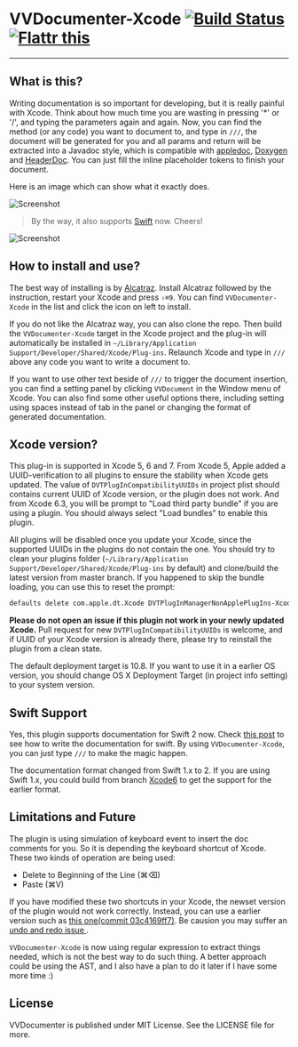 # VVDocumenter-Xcode [![Build Status](https://api.travis-ci.org/onevcat/VVDocumenter-Xcode.svg)](https://travis-ci.org/onevcat/VVDocumenter-Xcode) <a href="https://flattr.com/submit/auto?user_id=onevcat&url=https%3A%2F%2Fgithub.com%2Fonevcat%2FVVDocumenter-Xcode" target="_blank"><img src="http://api.flattr.com/button/flattr-badge-large.png" alt="Flattr this" title="Flattr this" border="0"></a>
---

## What is this?

Writing documentation is so important for developing, but it is really painful with Xcode. Think about how much time you are wasting in pressing '*' or '/', and typing the parameters again and again. Now, you can find the method (or any code) you want to document to, and type in `///`, the document will be generated for you and all params and return will be extracted into a Javadoc style, which is compatible with [appledoc](https://github.com/tomaz/appledoc), [Doxygen](http://www.stack.nl/~dimitri/doxygen/) and [HeaderDoc](https://developer.apple.com/library/mac/documentation/DeveloperTools/Conceptual/HeaderDoc/intro/intro.html). You can just fill the inline placeholder tokens to finish your document.

Here is an image which can show what it exactly does. 

![Screenshot](https://raw.github.com/onevcat/VVDocumenter-Xcode/master/ScreenShot.gif)

> By the way, it also supports [Swift](https://developer.apple.com/swift/) now. Cheers!

![Screenshot](https://raw.github.com/onevcat/VVDocumenter-Xcode/master/vvdocumenter-swift.gif)

## How to install and use?

The best way of installing is by [Alcatraz](http://alcatraz.io). Install Alcatraz followed by the instruction, restart your Xcode and press `⇧⌘9`. You can find `VVDocumenter-Xcode` in the list and click the icon on left to install.

If you do not like the Alcatraz way, you can also clone the repo. Then build the `VVDocumenter-Xcode` target in the Xcode project and the plug-in will automatically be installed in `~/Library/Application Support/Developer/Shared/Xcode/Plug-ins`. Relaunch Xcode and type in `///` above any code you want to write a document to.

If you want to use other text beside of `///` to trigger the document insertion, you can find a setting panel by clicking `VVDocument` in the Window menu of Xcode. You can also find some other useful options there, including setting using spaces instead of tab in the panel or changing the format of generated documentation.

## Xcode version?

This plug-in is supported in Xcode 5, 6 and 7. From Xcode 5, Apple added a UUID-verification to all plugins to ensure the stability when Xcode gets updated. The value of `DVTPlugInCompatibilityUUIDs` in project plist should contains current UUID of Xcode version, or the plugin does not work. And from Xcode 6.3, you will be prompt to "Load third party bundle" if you are using a plugin. You should always select "Load bundles" to enable this plugin.

All plugins will be disabled once you update your Xcode, since the supported UUIDs in the plugins do not contain the one. You should try to clean your plugins folder (`~/Library/Application Support/Developer/Shared/Xcode/Plug-ins` by default) and clone/build the latest version from master branch. If you happened to skip the bundle loading, you can use this to reset the prompt:

```bash
defaults delete com.apple.dt.Xcode DVTPlugInManagerNonApplePlugIns-Xcode-{your_xcode_version}
```

**Please do not open an issue if this plugin not work in your newly updated Xcode.** Pull request for new `DVTPlugInCompatibilityUUIDs` is welcome, and if UUID of your Xcode version is already there, please try to reinstall the plugin from a clean state.

The default deployment target is 10.8. If you want to use it in a earlier OS version, you should change OS X Deployment Target (in project info setting) to your system version.

## Swift Support

Yes, this plugin supports documentation for Swift 2 now. Check [this post](http://ericasadun.com/2015/06/14/swift-header-documentation-in-xcode-7/) to see how to write the documentation for swift. By using `VVDocumenter-Xcode`, you can just type `///` to make the magic happen.

The documentation format changed from Swift 1.x to 2. If you are using Swift 1.x, you could build from branch [Xcode6](https://github.com/onevcat/VVDocumenter-Xcode/tree/Xcode6) to get the support for the earlier format.

## Limitations and Future

The plugin is using simulation of keyboard event to insert the doc comments for you. So it is depending the keyboard shortcut of Xcode. These two kinds of operation are being used:

* Delete to Beginning of the Line (⌘⌫)
* Paste (⌘V)

If you have modified these two shortcuts in your Xcode, the newset version of the plugin would not work correctly. Instead, you can use a earlier version such as [this one(commit 03c4169ff7)](https://github.com/onevcat/VVDocumenter-Xcode/tree/03c4169ff79b618b9fd3db93dd96652a522ad3e0). Be causion you may suffer an [undo and redo issue ](https://github.com/onevcat/VVDocumenter-Xcode/issues/3).

`VVDocumenter-Xcode` is now using regular expression to extract things needed, which is not the best way to do such thing. A better approach could be using the AST, and I also have a plan to do it later if I have some more time :)

## License

VVDocumenter is published under MIT License. See the LICENSE file for more.
